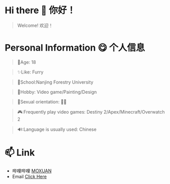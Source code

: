 # Hi there 👋 你好！
> Welcome!
> 欢迎！

# Personal Information 😋 个人信息

> 🙂Age: 18

> ✨Like: Furry

> 🏫School:Nanjing Forestry University

> 🎈Hobby: Video game/Painting/Design

> 🌈Sexual orientation: 🏳️‍🌈

> 🎮:Frequently play video games: Destiny 2/Apex/Minecraft/Overwatch 2

> 🔊:Language is usually used: Chinese
# 📫 Link
- 哔哩哔哩 [MOXUAN](https://space.bilibili.com/445659425)
- Email [Click Here](mailto:allentaylor737@gmail.com)
